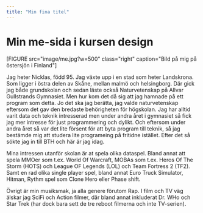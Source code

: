 ```yaml
---
title: "Min fina titel"
---
```

Min me-sida i kursen design
=========================

[FIGURE src="image/me.jpg?w=500" class="right" caption="Bild på mig på östersjön i Finland"]

Jag heter Nicklas, född 95.
Jag växte upp i en stad som heter Landskrona. Som ligger i östra delen av Skåne, mellan malmö och helsingborg.
Där gick jag både grundskolan och sedan läste också Naturvetenskap på Allvar Gullstrands Gymnasiet.
Men hur kom det då sig att jag hamnade på ett program som detta. Jo det ska jag berätta, jag valde naturvetenskap eftersom det gav den bredaste behörigheten för högskolan. Jag har alltid varit data och teknik intresserad men under andra året i gymnasiet så fick jag mer intresse för just programmering och dylikt. Och eftersom under andra året så var det lite försent för att byta program till teknik, så jag bestämde mig att studera lite programeing på fritidne istället. Efter det så sökte jag in till BTH och här är jag idag.

Mina intressen utanför skolan är at spela olika dataspel. Bland annat att spela MMOer som t.ex. World Of Warcraft, MOBAs som t.ex. Heros Of The Storm (HOTS) och League OF Legends (LOL) och Team Fortress 2 (TF2). Samt en rad olika single player spel, bland annat Euro Truck Simulator, Hitman, Rythm spel som Clone Hero eller Phase shift.

Övrigt är min musiksmak, ja alla genere förutom Rap. I film och TV väg älskar jag SciFi och Action filmer, där bland annat inkluderat Dr. WHo och Star Trek (har dock bara sett de tre reboot filmerna och inte TV-serien).
